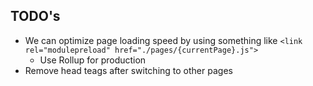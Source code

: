 ## TODO's
* We can optimize page loading speed by using something like `<link rel="modulepreload" href="./pages/{currentPage}.js">`
  * Use Rollup for production
* Remove head teags after switching to other pages
